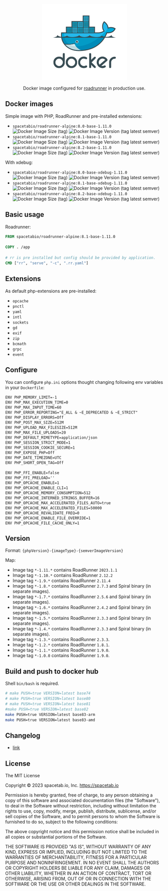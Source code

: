<p align="center">
    <img src="https://raw.githubusercontent.com/docker-library/docs/c350af05d3fac7b5c3f6327ac82fe4d990d8729c/docker/logo.png" alt="Docker">
</p>

<p align="center">
Docker image configured for <a href="https://roadrunner.dev/">roadrunner</a> in production use.
</p> 

## Docker images

Simple image with PHP, RoadRunner and pre-installed extensions:

* `spacetabio/roadrunner-alpine:8.0-base-1.11.0` <br>
![Docker Image Size (tag)](https://img.shields.io/docker/image-size/spacetabio/roadrunner-alpine/8.0-base-1.11.0?style=flat-square)
![Docker Image Version (tag latest semver)](https://img.shields.io/docker/v/spacetabio/roadrunner-alpine/8.0-base-1.11.0?style=flat-square)
* `spacetabio/roadrunner-alpine:8.1-base-1.11.0` <br>
![Docker Image Size (tag)](https://img.shields.io/docker/image-size/spacetabio/roadrunner-alpine/8.1-base-1.11.0?style=flat-square)
![Docker Image Version (tag latest semver)](https://img.shields.io/docker/v/spacetabio/roadrunner-alpine/8.1-base-1.11.0?style=flat-square)
* `spacetabio/roadrunner-alpine:8.2-base-1.11.0` <br>
![Docker Image Size (tag)](https://img.shields.io/docker/image-size/spacetabio/roadrunner-alpine/8.2-base-1.11.0?style=flat-square)
![Docker Image Version (tag latest semver)](https://img.shields.io/docker/v/spacetabio/roadrunner-alpine/8.2-base-1.11.0?style=flat-square)

With xdebug:

* `spacetabio/roadrunner-alpine:8.0-base-xdebug-1.11.0` <br>
![Docker Image Size (tag)](https://img.shields.io/docker/image-size/spacetabio/roadrunner-alpine/8.0-base-1.11.0?style=flat-square)
![Docker Image Version (tag latest semver)](https://img.shields.io/docker/v/spacetabio/roadrunner-alpine/8.0-base-xdebug-1.11.0?style=flat-square)
* `spacetabio/roadrunner-alpine:8.1-base-xdebug-1.11.0` <br>
![Docker Image Size (tag)](https://img.shields.io/docker/image-size/spacetabio/roadrunner-alpine/8.1-base-1.11.0?style=flat-square)
![Docker Image Version (tag latest semver)](https://img.shields.io/docker/v/spacetabio/roadrunner-alpine/8.1-base-xdebug-1.11.0?style=flat-square)
* `spacetabio/roadrunner-alpine:8.2-base-xdebug-1.11.0` <br>
![Docker Image Size (tag)](https://img.shields.io/docker/image-size/spacetabio/roadrunner-alpine/8.2-base-1.11.0?style=flat-square)
![Docker Image Version (tag latest semver)](https://img.shields.io/docker/v/spacetabio/roadrunner-alpine/8.2-base-xdebug-1.11.0?style=flat-square)


## Basic usage

Roadrunner:

```Dockerfile
FROM spacetabio/roadrunner-alpine:8.1-base-1.11.0

COPY . /app

# rr is pre installed but config should be provided by application. 
CMD ["rr", "serve", "-c", ".rr.yaml"]
```

## Extensions

As default php-extensions are pre-installed:

 * `opcache`
 * `pnctl`
 * `yaml`
 * `intl`
 * `sockets`
 * `gd`
 * `exif`
 * `zip`
 * `bcmath`
 * `grpc`
 * `event`

## Configure

You can configure `php.ini` options thought changing following env variables in your `Dockerfile`:
 
```text
ENV PHP_MEMORY_LIMIT=-1
ENV PHP_MAX_EXECUTION_TIME=0
ENV PHP_MAX_INPUT_TIME=60
ENV PHP_ERROR_REPORTING="E_ALL & ~E_DEPRECATED & ~E_STRICT"
ENV PHP_DISPLAY_ERRORS=Off
ENV PHP_POST_MAX_SIZE=512M
ENV PHP_UPLOAD_MAX_FILESIZE=512M
ENV PHP_MAX_FILE_UPLOADS=20
ENV PHP_DEFAULT_MIMETYPE=application/json
ENV PHP_SESSION_STRICT_MODE=1
ENV PHP_SESSION_COOKIE_SECURE=1
ENV PHP_EXPOSE_PHP=Off
ENV PHP_DATE_TIMEZONE=UTC
ENV PHP_SHORT_OPEN_TAG=Off

ENV PHP_FFI_ENABLE=false
ENV PHP_FFI_PRELOAD=''
ENV PHP_OPCACHE_ENABLE=1
ENV PHP_OPCACHE_ENABLE_CLI=1
ENV PHP_OPCACHE_MEMORY_CONSUMPTION=512
ENV PHP_OPCACHE_INTERNED_STRINGS_BUFFER=16
ENV PHP_OPCACHE_MAX_ACCELERATED_FILES_AUTO=true
ENV PHP_OPCACHE_MAX_ACCELERATED_FILES=50000
ENV PHP_OPCACHE_REVALIDATE_FREQ=0
ENV PHP_OPCACHE_ENABLE_FILE_OVERRIDE=1
ENV PHP_OPCACHE_FILE_CACHE_ONLY=1
```

## Version

Format: `{phpVersion}-{imageType}-{semverImageVersion}`

Map:
 - Image tag `*-1.11.*` contains RoadRunner `2023.1.1`
 - Image tag `*-1.10.*` contains RoadRunner `2.12.2`
 - Image tag `*-1.9.*` contains RoadRunner `2.11.4`
 - Image tag `*-1.8.*` contains RoadRunner `2.7.3` and Spiral binary (in separate images).
 - Image tag `*-1.7.*` contains RoadRunner `2.5.6` and Spiral binary (in separate images).
 - Image tag `*-1.6.*` contains RoadRunner `2.4.2` and Spiral binary (in separate images).
 - Image tag `*-1.5.*` contains RoadRunner `2.3.3` and Spiral binary (in separate images).
 - Image tag `*-1.4.*` contains RoadRunner `2.3.3` and Spiral binary (in separate images).
 - Image tag `*-1.3.*` contains RoadRunner `2.3.3`.
 - Image tag `*-1.2.*` contains RoadRunner `1.8.1`. 
 - Image tag `*-1.1.*` contains RoadRunner `1.9.0`.
 - Image tag `*-1.0.0` contains RoadRunner `1.9.0`. 

## Build and push to docker hub

Shell `bin/bash` is required.

```bash
# make PUSH=true VERSION=latest base74
# make PUSH=true VERSION=latest base80
# make PUSH=true VERSION=latest base81
#make PUSH=true VERSION=latest base82
make PUSH=true VERSION=latest base83-arm
make PUSH=true VERSION=latest base83-amd
```

## Changelog

* [link](CHANGELOG.md)

## License

The MIT License

Copyright © 2023 spacetab.io, Inc. https://spacetab.io

Permission is hereby granted, free of charge, to any person obtaining a copy
of this software and associated documentation files (the "Software"), to deal
in the Software without restriction, including without limitation the rights
to use, copy, modify, merge, publish, distribute, sublicense, and/or sell
copies of the Software, and to permit persons to whom the Software is
furnished to do so, subject to the following conditions:

The above copyright notice and this permission notice shall be included in
all copies or substantial portions of the Software.

THE SOFTWARE IS PROVIDED "AS IS", WITHOUT WARRANTY OF ANY KIND, EXPRESS OR
IMPLIED, INCLUDING BUT NOT LIMITED TO THE WARRANTIES OF MERCHANTABILITY,
FITNESS FOR A PARTICULAR PURPOSE AND NONINFRINGEMENT. IN NO EVENT SHALL THE
AUTHORS OR COPYRIGHT HOLDERS BE LIABLE FOR ANY CLAIM, DAMAGES OR OTHER
LIABILITY, WHETHER IN AN ACTION OF CONTRACT, TORT OR OTHERWISE, ARISING FROM,
OUT OF OR IN CONNECTION WITH THE SOFTWARE OR THE USE OR OTHER DEALINGS IN
THE SOFTWARE.

